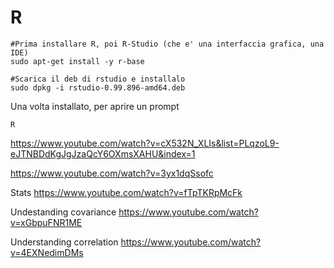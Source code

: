 # R

```
#Prima installare R, poi R-Studio (che e' una interfaccia grafica, una IDE)
sudo apt-get install -y r-base

#Scarica il deb di rstudio e installalo
sudo dpkg -i rstudio-0.99.896-amd64.deb
```
Una volta installato, per aprire un prompt
```
R
```
https://www.youtube.com/watch?v=cX532N_XLIs&list=PLqzoL9-eJTNBDdKgJgJzaQcY6OXmsXAHU&index=1

https://www.youtube.com/watch?v=3yx1dqSsofc

Stats
https://www.youtube.com/watch?v=fTpTKRpMcFk

Undestanding covariance
https://www.youtube.com/watch?v=xGbpuFNR1ME

Understanding correlation
https://www.youtube.com/watch?v=4EXNedimDMs
